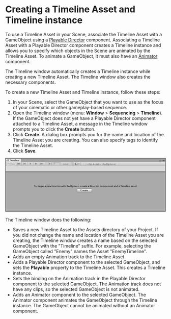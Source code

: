# Creating a Timeline Asset and Timeline instance

To use a Timeline Asset in your Scene, associate the Timeline Asset with a GameObject using a [Playable Director](play_director.md) component. Associating a Timeline Asset with a Playable Director component creates a Timeline instance and allows you to specify which objects in the Scene are animated by the Timeline Asset. To animate a GameObject, it must also have an [Animator](https://docs.unity3d.com/Manual/class-Animator.html) component.

The Timeline window automatically creates a Timeline instance while creating a new Timeline Asset. The Timeline window also creates the necessary components.

To create a new Timeline Asset and Timeline instance, follow these steps:

1. In your Scene, select the GameObject that you want to use as the focus of your cinematic or other gameplay-based sequence.
2. Open the Timeline window (menu: **Window** &gt; **Sequencing** &gt; **Timeline**). If the GameObject does not yet have a Playable Director component attached to a Timeline Asset, a message in the Timeline window prompts you to click the **Create** button.
3. Click **Create**. A dialog box prompts you for the name and location of the Timeline Asset you are creating. You can also specify tags to identify the Timeline Asset.
4. Click **Save**.

![](images/timeline_editor_create.png)


The Timeline window does the following:

* Saves a new Timeline Asset to the Assets directory of your Project. If you did not change the name and location of the Timeline Asset you are creating, the Timeline window creates a name based on the selected GameObject with the "Timeline" suffix. For example, selecting the GameObject called "Enemy" names the Asset "EnemyTimeline".
* Adds an empty Animation track to the Timeline Asset.
* Adds a Playable Director component to the selected GameObject, and sets the **Playable** property to the Timeline Asset. This creates a Timeline instance.
* Sets the binding on the Animation track in the Playable Director component to the selected GameObject. The Animation track does not have any clips, so the selected GameObject is not animated.
* Adds an Animator component to the selected GameObject. The Animator component animates the GameObject through the Timeline instance. The GameObject cannot be animated without an Animator component.
